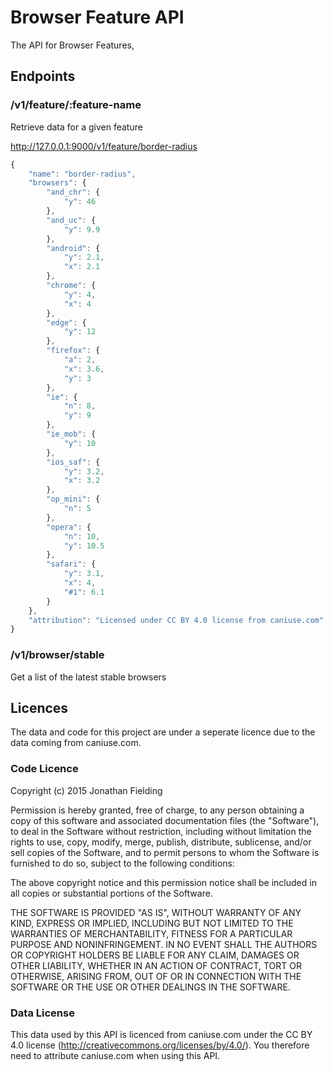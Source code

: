# Browser Feature API

The API for Browser Features, 

## Endpoints

### /v1/feature/:feature-name

Retrieve data for a given feature

http://127.0.0.1:9000/v1/feature/border-radius

```js
{
	"name": "border-radius",
	"browsers": {
		"and_chr": {
			"y": 46
		},
		"and_uc": {
			"y": 9.9
		},
		"android": {
			"y": 2.1,
			"x": 2.1
		},
		"chrome": {
			"y": 4,
			"x": 4
		},
		"edge": {
			"y": 12
		},
		"firefox": {
			"a": 2,
			"x": 3.6,
			"y": 3
		},
		"ie": {
			"n": 8,
			"y": 9
		},
		"ie_mob": {
			"y": 10
		},
		"ios_saf": {
			"y": 3.2,
			"x": 3.2
		},
		"op_mini": {
			"n": 5
		},
		"opera": {
			"n": 10,
			"y": 10.5
		},
		"safari": {
			"y": 3.1,
			"x": 4,
			"#1": 6.1
		}
	},
	"attribution": "Licensed under CC BY 4.0 license from caniuse.com"
}

```

### /v1/browser/stable

Get a list of the latest stable browsers

## Licences

The data and code for this project are under a seperate licence due to the data coming from caniuse.com. 

### Code Licence

Copyright (c) 2015 Jonathan Fielding

Permission is hereby granted, free of charge, to any person obtaining a copy of this software and associated documentation files (the "Software"), to deal in the Software without restriction, including without limitation the rights to use, copy, modify, merge, publish, distribute, sublicense, and/or sell copies of the Software, and to permit persons to whom the Software is furnished to do so, subject to the following conditions:

The above copyright notice and this permission notice shall be included in all copies or substantial portions of the Software.

THE SOFTWARE IS PROVIDED "AS IS", WITHOUT WARRANTY OF ANY KIND, EXPRESS OR IMPLIED, INCLUDING BUT NOT LIMITED TO THE WARRANTIES OF MERCHANTABILITY, FITNESS FOR A PARTICULAR PURPOSE AND NONINFRINGEMENT. IN NO EVENT SHALL THE AUTHORS OR COPYRIGHT HOLDERS BE LIABLE FOR ANY CLAIM, DAMAGES OR OTHER LIABILITY, WHETHER IN AN ACTION OF CONTRACT, TORT OR OTHERWISE, ARISING FROM, OUT OF OR IN CONNECTION WITH THE SOFTWARE OR THE USE OR OTHER DEALINGS IN THE SOFTWARE.

### Data License

This data used by this API is licenced from caniuse.com under the CC BY 4.0 license (http://creativecommons.org/licenses/by/4.0/). You therefore
need to attribute caniuse.com when using this API.
